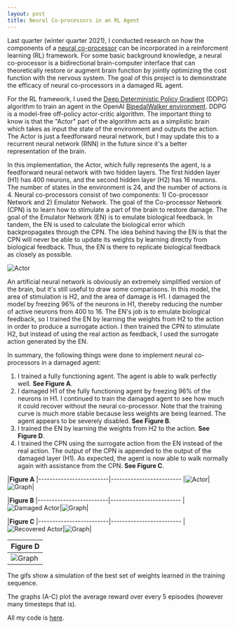 ```yaml
---
layout: post
title: Neural Co-processors in an RL Agent
---
```


Last quarter (winter quarter 2021),  I conducted research on how the components of a [neural co-processor](https://www.sciencedirect.com/science/article/pii/S0959438818301843) can be incorporated in a reinforcment learning (RL) framework. For some basic background knowledge, a neural co-processor is a bidirectional brain-computer interface that can theoretically restore or augment brain function by jointly optimizing the cost function with the nervous system. The goal of this project is to demonstrate the efficacy of neural co-processors in a damaged RL agent.

For the RL framework, I used the [Deep Deterministic Policy Gradient](https://arxiv.org/abs/1509.02971) (DDPG) algorithm to train an agent in the OpenAI [BipedalWalker environment](https://gym.openai.com/envs/BipedalWalker-v2/). DDPG is a model-free off-policy actor-critic algorithm. The important thing to know is that the "Actor" part of the algorithm acts as a simplistic brain which takes as input the state of the environment and outputs the action. The Actor is just a feedforward neural network, but I may update this to a recurrent neural network (RNN) in the future since it's a better representation of the brain.

In this implementation, the Actor, which fully represents the agent, is a feedforward neural network with two hidden layers. The first hidden layer (H1) has 400 neurons, and the second hidden layer (H2) has 16 neurons. The number of states in the environment is 24, and the number of actions is 4. Neural co-processors consist of two components: 1) Co-processor Network and 2) Emulator Network. The goal of the Co-processor Network (CPN) is to learn how to stimulate a part of the brain to restore damage. The goal of the Emulator Network (EN) is to emulate biological feedback. In tandem, the EN is used to calculate the biological error which backpropagates through the CPN. The idea behind having the EN is that the CPN will never be able to update its weights by learning directly from biological feedback. Thus, the EN is there to replicate biological feedback as closely as possible.

![Actor](/assets/actor.png)

An artificial neural network is obviously an extremely simplified version of the brain, but it's still useful to draw some comparisons. In this model, the area of stimulation is H2, and the area of damage is H1. I damaged the model by freezing 96% of the neurons in H1, thereby reducing the number of active neurons from 400 to 16. The EN's job is to emulate biological feedback, so I trained the EN by learning the weights from H2 to the action in order to produce a surrogate action. I then trained the CPN to stimulate H2, but instead of using the real action as feedback, I used the surrogate action generated by the EN.

In summary, the following things were done to implement neural co-processors in a damaged agent:
1. I trained a fully functioning agent. The agent is able to walk perfectly well. **See Figure A**.
2. I damaged H1 of the fully functioning agent by freezing 96% of the neurons in H1. I continued to train the damaged agent to see how much it could recover without the neural co-processor. Note that the training curve is much more stable because less weights are being learned. The agent appears to be severely disabled. **See Figure B**.
3. I trained the EN by learning the weights from H2 to the action. **See Figure D**.
4. I trained the CPN using the surrogate action from the EN instead of the real action. The output of the CPN is appended to the output of the damaged layer (H1). As expected, the agent is now able to walk normally again with assistance from the CPN.  **See Figure C**.

|**Figure A**
|-------------------------|-------------------------
|![Actor](/assets/actor.gif)|![Graph](/assets/functioning_graph.png)|                 

|**Figure B**
|-------------------------|-------------------------
|![Damaged Actor](/assets/damaged-actor.gif)|![Graph](/assets/damaged_graph.png)|   

|**Figure C**
|-------------------------|-------------------------
|![Recovered Actor](/assets/recovered-actor.gif)|![Graph](/assets/recovered_graph.png)| 

|**Figure D**
|-------------------------
|![Graph](/assets/EN.png)|

The gifs show a simulation of the best set of weights learned in the training sequence. 

The graphs (A-C) plot the average reward over every 5 episodes (however many timesteps that is). 

All my code is [here](https://github.com/cjto2000/DDPG-PyTorch).